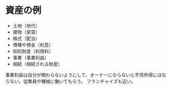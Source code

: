 # 資産の例

- 土地（地代）
- 建物（家賃）
- 株式（配当）
- 債権や預金（利息）
- 知的財産（利用料）
- 事業（事業利益）
- 相続（相続される財産）

事業利益は自分が関わらないようにして、オーナーにならないと不労所得にはならない。従業員や機械に働いてもらう。
フランチャイズも近い。
